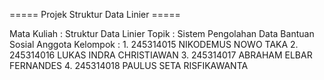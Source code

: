 ===== Projek Struktur Data Linier =====

Mata Kuliah      : Struktur Data Linier
Topik            : Sistem Pengolahan Data Bantuan Sosial
Anggota Kelompok : 1. 245314015 NIKODEMUS NOWO TAKA 
                   2. 245314016 LUKAS INDRA CHRISTIAWAN
                   3. 245314017 ABRAHAM ELBAR FERNANDES
                   4. 245314018 PAULUS SETA RISFIKAWANTA
